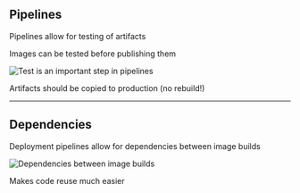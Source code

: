 ## Pipelines

Pipelines allow for testing of artifacts

Images can be tested before publishing them

![Test is an important step in pipelines](media/Testing.svg) <!-- .element: style="background: none; box-shadow: none;" -->

Artifacts should be copied to production (no rebuild!)

---

## Dependencies

Deployment pipelines allow for dependencies between image builds

![Dependencies between image builds](media/Pipelines.svg) <!-- .element: style="background: none; box-shadow: none;" -->

Makes code reuse much easier
